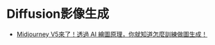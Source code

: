 # Diffusion影像生成

* [Midjourney V5來了！透過 AI 繪圖原理，你就知道怎麼訓練做圖生成！](https://www.youtube.com/watch?v=EpoE7D2wOeU)

